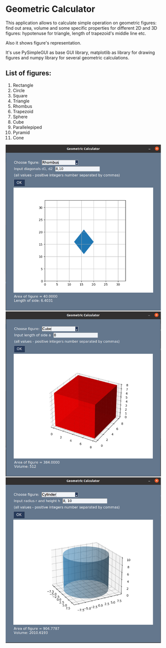 # Geometric Calculator

This application allows to calculate simple operation on geometric figures: find out area, volume and some specific properties for different 2D and 3D figures: hypotenuse for triangle, length of trapezoid's middle line etc.

Also it shows figure's representation.

It's use PySimpleGUI as base GUI library, matplotlib as library for drawing figures and numpy library for several geometric calculations.

## List of figures:
1) Rectangle
2) Circle
3) Square
4) Triangle
5) Rhombus
6) Trapezoid
7) Sphere
8) Cube
9) Parallelepiped
10) Pyramid
11) Cone

<div style="text-align:center">
    <img src="screenshots/rhombus_screen.png">
</div>

<img style="text-align:center" src="screenshots/cube_screen.png">
<img style="text-align:center" src="screenshots/cylinder_screen.png">
